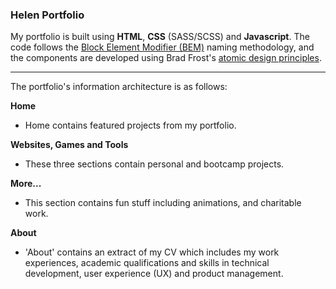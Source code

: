 ### Helen Portfolio

My portfolio is built using **HTML**, **CSS** (SASS/SCSS) and **Javascript**.  The code follows the <a href="http://getbem.com/">Block Element Modifier (BEM)</a> naming methodology, and the components are developed using Brad Frost's <a href="https://bradfrost.com/blog/post/atomic-web-design/">atomic design principles</a>.

---

The portfolio's information architecture is as follows:

**Home**
- Home contains featured projects from my portfolio.

**Websites, Games and Tools**
- These three sections contain personal and bootcamp projects.

**More...**
- This section contains fun stuff including animations, and charitable work.

**About**
- 'About' contains an extract of my CV which includes my work experiences, academic qualifications and skills in technical development, user experience (UX) and product management.

